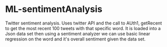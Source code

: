 # ML-sentimentAnalysis
Twitter sentiment analysis. Uses twitter API and the call to AUth1, getRecent to get the most recent 100 tweets with that specific word. It is loaded into 
a Json data set then using a sentiment analyzer we can use basic linear regression on the word and it's overall sentiment given the data set.
